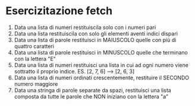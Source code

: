 # Esercizitazione fetch

1. Data una lista di numeri restituiscila solo con i numeri pari
2. Data una lista restituiscila con solo gli elementi aventi indici dispari
3. Data una lista di parole restituisci in MAIUSCOLO quelle con più di quattro caratteri
4. Data una lista di parole restituisci in MINUSCOLO quelle che terminano con la lettera "E"
5. Data una lista di numeri restituisci una lista in cui ad ogni numero viene sottratto il proprio indice. ES. [2, 7, 6] --> [2, 6, 3]
6. Data una lista di numeri ordinati crescentemente, restituire il SECONDO numero maggiore
7. Data una stringa di parole separate da spazi, restituisci una lista composta da tutte le parole che NON iniziano con la lettera "a"